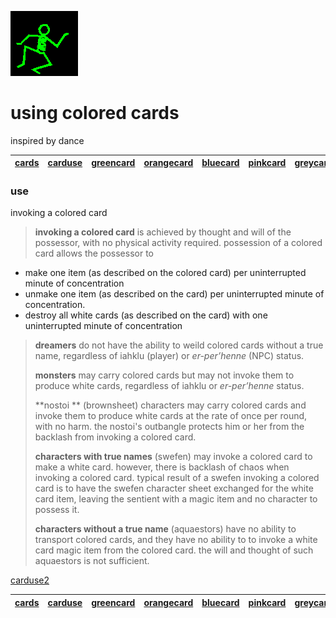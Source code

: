 ![dancer](assets/dancer.gif)

# using colored cards

inspired by dance

|  [cards](cards.md)  |  [carduse](carduse.md)  |  [greencard](greencard.md)  |  [orangecard](orangecard.md)  |  [bluecard](bluecard.md)  |  [pinkcard](pinkcard.md)  |  [greycard](greycard.md)  |  [mintcard](mintcard.md)  |  [goldcard](goldcard.md)  |  [yellowcard](yellowcard.md)  | 
| ------------------- | ----------------------- | --------------------------- | ----------------------------- | ------------------------- | ------------------------- | ------------------------- | ------------------------- | ------------------------- | ----------------------------- | 

### use

invoking a colored card
>
>  **invoking a colored card** is achieved by thought and will of the possessor, with no physical activity required. possession of a colored card allows the possessor to 

* make one item (as described on the colored card) per uninterrupted minute of concentration 
* unmake one item (as described on the card) per uninterrupted minute of concentration. 
* destroy all white cards (as described on the card) with one uninterrupted minute of concentration 
>
>  **dreamers** do not have the ability to weild colored cards without a true name, regardless of iahklu (player) or *er-per’henne* (NPC) status.
>
>  **monsters** may carry colored cards but may not invoke them to produce white cards, regardless of iahklu or *er-per’henne* status.
>
>  **nostoi ** (brownsheet) characters may carry colored cards and invoke them to produce white cards at the rate of once per round, with no harm. the nostoi's outbangle protects him or her from the backlash from invoking a colored card.
>
>  **characters with true names** (swefen) may invoke a colored card to make a white card. however, there is backlash of chaos when invoking a colored card. typical result of a swefen invoking a colored card is to have the swefen character sheet exchanged for the white card item, leaving the sentient with a magic item and no character to possess it.
>
>  **characters without a true name** (aquaestors) have no ability to transport colored cards, and they have no ability to to invoke a white card magic item from the colored card. the will and thought of such aquaestors is not sufficient.

  [carduse2](carduse2.md)  

|  [cards](cards.md)  |  [carduse](carduse.md)  |  [greencard](greencard.md)  |  [orangecard](orangecard.md)  |  [bluecard](bluecard.md)  |  [pinkcard](pinkcard.md)  |  [greycard](greycard.md)  |  [mintcard](mintcard.md)  |  [goldcard](goldcard.md)  |  [yellowcard](yellowcard.md)  | 
| ------------------- | ----------------------- | --------------------------- | ----------------------------- | ------------------------- | ------------------------- | ------------------------- | ------------------------- | ------------------------- | ----------------------------- | 

 